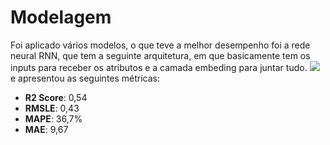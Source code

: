 ﻿# Modelagem

Foi aplicado vários modelos, o que teve a melhor desempenho foi a rede neural RNN, que tem a seguinte arquitetura, em que basicamente tem os inputs para receber os atributos e a camada embeding para juntar tudo.
**![](https://lh3.googleusercontent.com/etf_-AuB2pUTkflNVsJARfRj6YPI47pjLlOCOZII-qFN7h9f6acz3Bqx-_emnMUFK_-f8gu6TBNikt5s424o_dW1a8xerR5qtD5c49B3jZXAbkVS1cXUh5st69DOGhwWtfg5dTXOMIoAIGCZ12uTYIY5pZ-wS8wMPcH5CMcQ-QDt4ICr8nVPUBxl5JVqX9_X)**
e apresentou as seguintes métricas:
- **R2 Score**: 0,54
- **RMSLE**: 0,43
- **MAPE**: 36,7%
- **MAE**: 9,67
